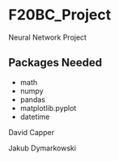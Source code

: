 # F20BC_Project

Neural Network Project

## Packages Needed

- math
- numpy
- pandas
- matplotlib.pyplot
- datetime

David Capper

Jakub Dymarkowski
